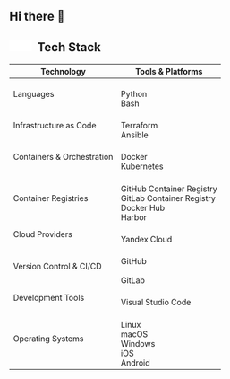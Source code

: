 ## Hi there 👋

## <img src="icons/fire.svg#gh-light-mode-only" width="20" height="20"><img src="icons/fire.svg#gh-dark-mode-only" width="20" height="20">&nbsp;&nbsp;Tech Stack

| Technology                 | Tools & Platforms |
|----------------------------|-------------------|
| Languages                  | <br>Python<br/>Bash<br> |
| Infrastructure as Code     | <br>Terraform<br/>Ansible<br/> |
| Containers & Orchestration | <br>Docker<br/>Kubernetes<br/>|
| Container Registries       | <br>GitHub Container Registry<br/>GitLab Container Registry<br/>Docker Hub<br/>Harbor<br/> |
| Cloud Providers            | <br>Yandex Cloud<br/> |
| Version Control & CI/CD    | <br>GitHub<br/><br/>GitLab<br/> |
| Development Tools          | <br>Visual Studio Code<br/> |
| Operating Systems          | <br>Linux<br/>macOS<br/>Windows<br/>iOS<br/>Android<br/> |
